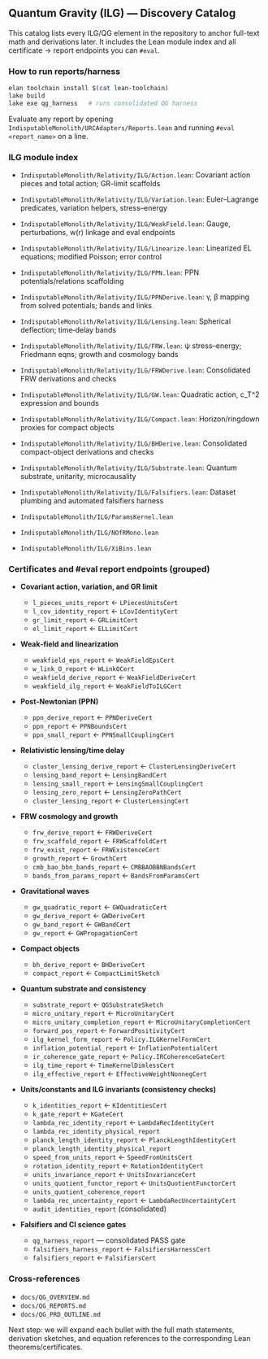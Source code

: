 ## Quantum Gravity (ILG) — Discovery Catalog

This catalog lists every ILG/QG element in the repository to anchor full-text math and derivations later. It includes the Lean module index and all certificate → report endpoints you can `#eval`.

### How to run reports/harness

```bash
elan toolchain install $(cat lean-toolchain)
lake build
lake exe qg_harness   # runs consolidated QG harness
```

Evaluate any report by opening `IndisputableMonolith/URCAdapters/Reports.lean` and running `#eval <report_name>` on a line.

### ILG module index

- `IndisputableMonolith/Relativity/ILG/Action.lean`: Covariant action pieces and total action; GR-limit scaffolds
- `IndisputableMonolith/Relativity/ILG/Variation.lean`: Euler–Lagrange predicates, variation helpers, stress–energy
- `IndisputableMonolith/Relativity/ILG/WeakField.lean`: Gauge, perturbations, w(r) linkage and eval endpoints
- `IndisputableMonolith/Relativity/ILG/Linearize.lean`: Linearized EL equations; modified Poisson; error control
- `IndisputableMonolith/Relativity/ILG/PPN.lean`: PPN potentials/relations scaffolding
- `IndisputableMonolith/Relativity/ILG/PPNDerive.lean`: γ, β mapping from solved potentials; bands and links
- `IndisputableMonolith/Relativity/ILG/Lensing.lean`: Spherical deflection; time‑delay bands
- `IndisputableMonolith/Relativity/ILG/FRW.lean`: ψ stress–energy; Friedmann eqns; growth and cosmology bands
- `IndisputableMonolith/Relativity/ILG/FRWDerive.lean`: Consolidated FRW derivations and checks
- `IndisputableMonolith/Relativity/ILG/GW.lean`: Quadratic action, c_T^2 expression and bounds
- `IndisputableMonolith/Relativity/ILG/Compact.lean`: Horizon/ringdown proxies for compact objects
- `IndisputableMonolith/Relativity/ILG/BHDerive.lean`: Consolidated compact-object derivations and checks
- `IndisputableMonolith/Relativity/ILG/Substrate.lean`: Quantum substrate, unitarity, microcausality
- `IndisputableMonolith/Relativity/ILG/Falsifiers.lean`: Dataset plumbing and automated falsifiers harness

- `IndisputableMonolith/ILG/ParamsKernel.lean`
- `IndisputableMonolith/ILG/NOfRMono.lean`
- `IndisputableMonolith/ILG/XiBins.lean`

### Certificates and #eval report endpoints (grouped)

- **Covariant action, variation, and GR limit**
  - `l_pieces_units_report` ← `LPiecesUnitsCert`
  - `l_cov_identity_report` ← `LCovIdentityCert`
  - `gr_limit_report` ← `GRLimitCert`
  - `el_limit_report` ← `ELLimitCert`

- **Weak‑field and linearization**
  - `weakfield_eps_report` ← `WeakFieldEpsCert`
  - `w_link_O_report` ← `WLinkOCert`
  - `weakfield_derive_report` ← `WeakFieldDeriveCert`
  - `weakfield_ilg_report` ← `WeakFieldToILGCert`

- **Post‑Newtonian (PPN)**
  - `ppn_derive_report` ← `PPNDeriveCert`
  - `ppn_report` ← `PPNBoundsCert`
  - `ppn_small_report` ← `PPNSmallCouplingCert`

- **Relativistic lensing/time delay**
  - `cluster_lensing_derive_report` ← `ClusterLensingDeriveCert`
  - `lensing_band_report` ← `LensingBandCert`
  - `lensing_small_report` ← `LensingSmallCouplingCert`
  - `lensing_zero_report` ← `LensingZeroPathCert`
  - `cluster_lensing_report` ← `ClusterLensingCert`

- **FRW cosmology and growth**
  - `frw_derive_report` ← `FRWDeriveCert`
  - `frw_scaffold_report` ← `FRWScaffoldCert`
  - `frw_exist_report` ← `FRWExistenceCert`
  - `growth_report` ← `GrowthCert`
  - `cmb_bao_bbn_bands_report` ← `CMBBAOBBNBandsCert`
  - `bands_from_params_report` ← `BandsFromParamsCert`

- **Gravitational waves**
  - `gw_quadratic_report` ← `GWQuadraticCert`
  - `gw_derive_report` ← `GWDeriveCert`
  - `gw_band_report` ← `GWBandCert`
  - `gw_report` ← `GWPropagationCert`

- **Compact objects**
  - `bh_derive_report` ← `BHDeriveCert`
  - `compact_report` ← `CompactLimitSketch`

- **Quantum substrate and consistency**
  - `substrate_report` ← `QGSubstrateSketch`
  - `micro_unitary_report` ← `MicroUnitaryCert`
  - `micro_unitary_completion_report` ← `MicroUnitaryCompletionCert`
  - `forward_pos_report` ← `ForwardPositivityCert`
  - `ilg_kernel_form_report` ← `Policy.ILGKernelFormCert`
  - `inflation_potential_report` ← `InflationPotentialCert`
  - `ir_coherence_gate_report` ← `Policy.IRCoherenceGateCert`
  - `ilg_time_report` ← `TimeKernelDimlessCert`
  - `ilg_effective_report` ← `EffectiveWeightNonnegCert`

- **Units/constants and ILG invariants (consistency checks)**
  - `k_identities_report` ← `KIdentitiesCert`
  - `k_gate_report` ← `KGateCert`
  - `lambda_rec_identity_report` ← `LambdaRecIdentityCert`
  - `lambda_rec_identity_physical_report`
  - `planck_length_identity_report` ← `PlanckLengthIdentityCert`
  - `planck_length_identity_physical_report`
  - `speed_from_units_report` ← `SpeedFromUnitsCert`
  - `rotation_identity_report` ← `RotationIdentityCert`
  - `units_invariance_report` ← `UnitsInvarianceCert`
  - `units_quotient_functor_report` ← `UnitsQuotientFunctorCert`
  - `units_quotient_coherence_report`
  - `lambda_rec_uncertainty_report` ← `LambdaRecUncertaintyCert`
  - `audit_identities_report` (consolidated)

- **Falsifiers and CI science gates**
  - `qg_harness_report` — consolidated PASS gate
  - `falsifiers_harness_report` ← `FalsifiersHarnessCert`
  - `falsifiers_report` ← `FalsifiersCert`

### Cross‑references

- `docs/QG_OVERVIEW.md`
- `docs/QG_REPORTS.md`
- `docs/QG_PRD_OUTLINE.md`

Next step: we will expand each bullet with the full math statements, derivation sketches, and equation references to the corresponding Lean theorems/certificates.



